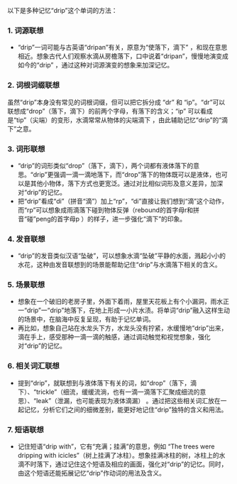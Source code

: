 以下是多种记忆“drip”这个单词的方法：

### 1. 词源联想
 - “drip”一词可能与古英语“dripan”有关，原意为“使落下，滴下” ，和现在意思相近。想象古代人们观察水滴从房檐落下，口中说着“dripan”，慢慢地演变成如今的“drip” ，通过这种对词源演变的想象来加深记忆。

### 2. 词根词缀联想
虽然“drip”本身没有常见的词根词缀，但可以把它拆分成 “dr” 和 “ip”。“dr”可以联想成“drop”（落下，滴下）的前两个字母，有落下的含义；“ip” 可以看成是“tip”（尖端）的变形，水滴常常从物体的尖端滴下 ，由此辅助记忆“drip”的“滴下”之意。

### 3. 词形联想
 - “drip”的词形类似“drop”（落下，滴下），两个词都有液体落下的意思。“drip”更强调一滴一滴地落下，而“drop”落下的物体既可以是液体，也可以是其他小物体，落下方式也更宽泛。通过对比相似词形及意义差异，加深对“drip”的记忆。
 - 把“drip”看成“di”（拼音“滴”）加上“rp”，“di”直接让我们想到“滴”这个动作，而“rp”可以想象成雨滴落下碰到物体反弹（rebound的首字母r和拼音“碰”peng的首字母p ）的样子，进一步强化“滴下”的印象。

### 4. 发音联想
 - “drip”的发音类似汉语“坠破”，可以想象水滴“坠破”平静的水面，溅起小小的水花，这种由发音联想到的场景能帮助记住“drip”与水滴落下相关的含义。

### 5. 场景联想
 - 想象在一个破旧的老房子里，外面下着雨，屋里天花板上有个小漏洞，雨水正一“drip”一“drip”地落下，在地上形成一小片水渍。将单词“drip”融入这样生动的场景中，在脑海中反复呈现，有助于记忆单词。
 - 再比如，想象自己站在水龙头下方，水龙头没有拧紧，水缓慢地“drip”出来，滴在手上，感受那种一滴一滴的触感，通过调动触觉和视觉想象，强化对“drip”的记忆。

### 6. 相关词汇联想
 - 提到“drip”，就联想到与液体落下有关的词，如“drop”（落下，滴下）、“trickle”（细流，缓缓流淌，也有一滴一滴落下汇聚成细流的意思）、“leak”（泄漏，也可能表现为液体滴漏） 。通过把这些相关词汇放在一起记忆，分析它们之间的细微差别，能更好地记住“drip”独特的含义和用法。

### 7. 短语联想
 - 记住短语“drip with”，它有“充满；挂满”的意思，例如 “The trees were dripping with icicles”（树上挂满了冰柱）。想象挂满冰柱的树，冰柱上的水滴不时落下，通过记住这个短语及相应的画面，强化对“drip”的记忆。同时，由这个短语还能拓展记忆“drip”作动词的用法及含义。 